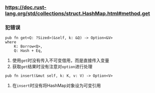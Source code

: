### https://doc.rust-lang.org/std/collections/struct.HashMap.html#method.get



### 犯错误

```
pub fn get<Q: ?Sized>(&self, k: &Q) -> Option<&V>
where
    K: Borrow<Q>,
    Q: Hash + Eq, 
```

1. 使用`get`时没有传入不可变借用，而是直接传入变量
2. 获取`get`结果时没有注意对`option`进行处理

```
pub fn insert(&mut self, k: K, v: V) -> Option<V>
```

1. 在`insert`时没有将HashMap对象设为可变引用